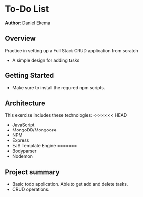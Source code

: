 # To-Do List

**Author**: Daniel Ekema

## Overview
Practice in setting up a Full Stack CRUD application from scratch
* A simple design for adding tasks


## Getting Started
* Make sure to install the required npm scripts.

## Architecture
This exercise includes these technologies:
<<<<<<< HEAD
* JavaScript
* MongoDB/Mongoose
* NPM
* Express
* EJS Template Engine
=======
* Bodyparser
* Nodemon

## Project summary
* Basic todo application. Able to get add and delete tasks.
* CRUD operations.

